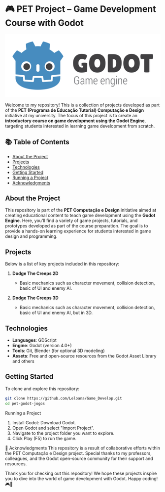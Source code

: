 # 🎮 PET Project – Game Development Course with Godot
![Godot Logo](images/godot-logo.svg)

Welcome to my repository! This is a collection of projects developed as part of the **PET (Programa de Educação Tutorial) Computação e Design** initiative at my university. The focus of this project is to create an **introductory course on game development using the Godot Engine**, targeting students interested in learning game development from scratch.

## 📚 Table of Contents

- [About the Project](#about-the-project)
- [Projects](#projects)
- [Technologies](#technologies)
- [Getting Started](#getting-started)
- [Running a Project](#Running-a-Project)
- [Acknowledgments](#acknowledgments)
  
## About the Project

This repository is part of the **PET Computação e Design** initiative aimed at creating educational content to teach game development using the **Godot Engine**. Here, you'll find a variety of game projects, tutorials, and prototypes developed as part of the course preparation. The goal is to provide a hands-on learning experience for students interested in game design and programming.

## Projects

Below is a list of key projects included in this repository:

1. **Dodge The Creeps 2D**
   - Basic mechanics such as character movement, collision detection, basic of UI and enemy AI.

2. **Dodge The Creeps 3D**
   - Basic mechanics such as character movement, collision detection, basic of UI and enemy AI, but in 3D.


## Technologies

- **Languages**: GDScript
- **Engine**: Godot (version 4.0+)
- **Tools**: Git, Blender (for optional 3D modeling)
- **Assets**: Free and open-source resources from the Godot Asset Library and others

## Getting Started

To clone and explore this repository:

```bash
git clone https://github.com/Leloana/Game_Develop.git
cd pet-godot-jogos
```
Running a Project
1. Install Godot: Download Godot.
2. Open Godot and select "Import Project".
3. Navigate to the project folder you want to explore.
4. Click Play (F5) to run the game.

🤝 Acknowledgments
This repository is a result of collaborative efforts within the PET Computação e Design project. Special thanks to my professors, colleagues, and the Godot open-source community for their support and resources.

Thank you for checking out this repository! We hope these projects inspire you to dive into the world of game development with Godot. Happy coding! 🎮🚀
